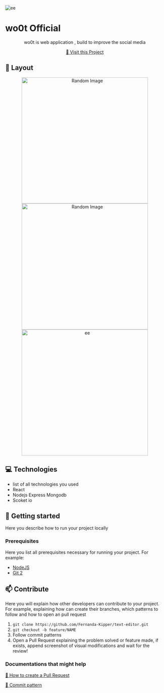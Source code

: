                   
<div>
    <img src="https://firebasestorage.googleapis.com/v0/b/moto-656ba.appspot.com/o/icon.png?alt=media&token=e9f41c09-d903-41ca-859f-62fddf1860b0" alt="ee">

<h1 style="font-weight: bold">wo0t Official</h1>


<p align="center">wo0t is web application , build to improve the social media</p>


<p align="center">
<a href="wo0t.vercel.app">📱 Visit this Project</a>
</p>
 
<h2 id="layout">🎨 Layout</h2>

<p align="center">

<img src="https://firebasestorage.googleapis.com/v0/b/moto-656ba.appspot.com/o/Screenshot%202024-07-01%20090758.png?alt=media&token=28d31d0e-c7ef-4051-aa94-7079fca003f9" alt="Random Image" width="400px">
<img src="https://firebasestorage.googleapis.com/v0/b/moto-656ba.appspot.com/o/Screenshot%202024-07-01%20090817.png?alt=media&token=5364d5f3-80a0-48e6-8210-78b933dc3222" alt="Random Image" width="400px">
<img src="https://firebasestorage.googleapis.com/v0/b/moto-656ba.appspot.com/o/Screenshot%202024-07-01%20090959.png?alt=media&token=8650d6e5-a96c-4543-96f3-6b538b3ce94e" alt="ee" width="400px">
</p>
 
<h2 id="technologies">💻 Technologies</h2>

- list of all technologies you used
- React
- Nodejs Express Mongodb
- Scoket io
 
<h2 id="started">🚀 Getting started</h2>

Here you describe how to run your project locally
 
<h3>Prerequisites</h3>

Here you list all prerequisites necessary for running your project. For example:

- [NodeJS](https://github.com/)
- [Git 2](https://github.com)
 
<h2 id="contribute">📫 Contribute</h2>

Here you will explain how other developers can contribute to your project. For example, explaining how can create their branches, which patterns to follow and how to open an pull request
1. `git clone https://github.com/Fernanda-Kipper/text-editor.git`
2. `git checkout -b feature/NAME`
3. Follow commit patterns
4. Open a Pull Request explaining the problem solved or feature made, if exists, append screenshot of visual modifications and wait for the review!
 
<h3>Documentations that might help</h3>

[📝 How to create a Pull Request](https://www.atlassian.com/br/git/tutorials/making-a-pull-request)

[💾 Commit pattern](https://gist.github.com/joshbuchea/6f47e86d2510bce28f8e7f42ae84c716)
